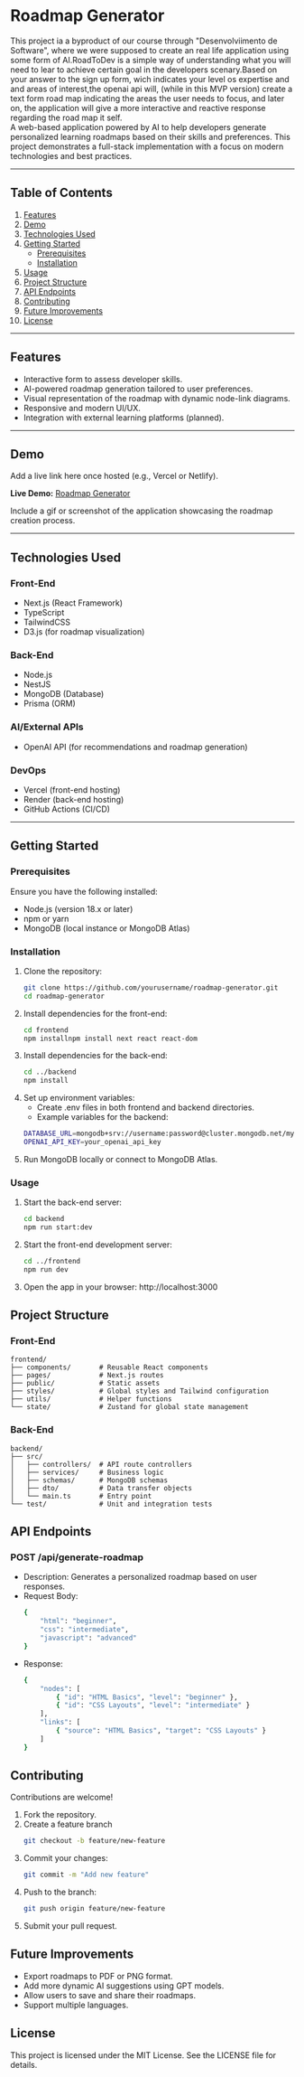 # **Roadmap Generator**

This project ia a byproduct of our course through "Desenvolviimento de Software", where we were supposed to create an real life application using some form of AI.RoadToDev is a simple way of understanding what you will need to lear to achieve certain goal in the developers scenary.Based on your answer to the sign up form, wich indicates your level os expertise and and areas of interest,the openai api will, (while in this MVP version) create a text form road map indicating the areas the user needs to focus, and later on, the application will give a more interactive and reactive response regarding the road map it self.   
A web-based application powered by AI to help developers generate personalized learning roadmaps based on their skills and preferences. This project demonstrates a full-stack implementation with a focus on modern technologies and best practices.

---

## **Table of Contents**

1. [Features](#features)  
2. [Demo](#demo)  
3. [Technologies Used](#technologies-used)  
4. [Getting Started](#getting-started)  
   - [Prerequisites](#prerequisites)  
   - [Installation](#installation)  
5. [Usage](#usage)  
6. [Project Structure](#project-structure)  
7. [API Endpoints](#api-endpoints)  
8. [Contributing](#contributing)  
9. [Future Improvements](#future-improvements)  
10. [License](#license)  

---

## **Features**

- Interactive form to assess developer skills.  
- AI-powered roadmap generation tailored to user preferences.  
- Visual representation of the roadmap with dynamic node-link diagrams.  
- Responsive and modern UI/UX.  
- Integration with external learning platforms (planned).  

---

## **Demo**

Add a live link here once hosted (e.g., Vercel or Netlify).  

**Live Demo:** [Roadmap Generator](https://example.com)  

Include a gif or screenshot of the application showcasing the roadmap creation process.  

---

## **Technologies Used**

### **Front-End**
- Next.js (React Framework)
- TypeScript
- TailwindCSS  
- D3.js (for roadmap visualization)

### **Back-End**
- Node.js
- NestJS  
- MongoDB (Database)  
- Prisma (ORM)  

### **AI/External APIs**
- OpenAI API (for recommendations and roadmap generation)  

### **DevOps**
- Vercel (front-end hosting)  
- Render (back-end hosting)  
- GitHub Actions (CI/CD)  

---

## **Getting Started**

### **Prerequisites**

Ensure you have the following installed:
- Node.js (version 18.x or later)  
- npm or yarn  
- MongoDB (local instance or MongoDB Atlas)  

### **Installation**

1. Clone the repository:
    ```bash
    git clone https://github.com/yourusername/roadmap-generator.git
    cd roadmap-generator
2. Install dependencies for the front-end:
    ```bash
    cd frontend
    npm installnpm install next react react-dom

3. Install dependencies for the back-end:
    ```bash
   cd ../backend
   npm install
4. Set up environment variables:
    - Create .env files in both frontend and backend directories.
    - Example variables for the backend:
    ```bash
    DATABASE_URL=mongodb+srv://username:password@cluster.mongodb.net/mydatabase
    OPENAI_API_KEY=your_openai_api_key
5. Run MongoDB locally or connect to MongoDB Atlas.

### **Usage**

1. Start the back-end server:
    ```bash
    cd backend
    npm run start:dev
2. Start the front-end development server:
    ```bash
    cd ../frontend
    npm run dev
3. Open the app in your browser:
    http://localhost:3000

## **Project Structure**
### **Front-End**
    frontend/
    ├── components/       # Reusable React components
    ├── pages/            # Next.js routes
    ├── public/           # Static assets
    ├── styles/           # Global styles and Tailwind configuration
    ├── utils/            # Helper functions
    └── state/            # Zustand for global state management

### **Back-End**
    backend/
    ├── src/
    │   ├── controllers/  # API route controllers
    │   ├── services/     # Business logic
    │   ├── schemas/      # MongoDB schemas
    │   ├── dto/          # Data transfer objects
    │   └── main.ts       # Entry point
    └── test/             # Unit and integration tests

## **API Endpoints**
### **POST /api/generate-roadmap**

- Description: Generates a personalized roadmap based on user responses.
- Request Body:
    ```bash
    {
        "html": "beginner",
        "css": "intermediate",
        "javascript": "advanced"
    }
- Response: 
    ```bash
    {
        "nodes": [
            { "id": "HTML Basics", "level": "beginner" },
            { "id": "CSS Layouts", "level": "intermediate" }
        ],
        "links": [
            { "source": "HTML Basics", "target": "CSS Layouts" }
        ]
    }

## **Contributing**
Contributions are welcome!

1. Fork the repository.
2. Create a feature branch
    ```bash
    git checkout -b feature/new-feature
3. Commit your changes: 
    ```bash
    git commit -m "Add new feature"
4. Push to the branch:
    ```bash
    git push origin feature/new-feature
5. Submit your pull request.

## **Future Improvements**
- Export roadmaps to PDF or PNG format.
- Add more dynamic AI suggestions using GPT models.
- Allow users to save and share their roadmaps.
- Support multiple languages.

## **License**
This project is licensed under the MIT License. See the LICENSE file for details.
